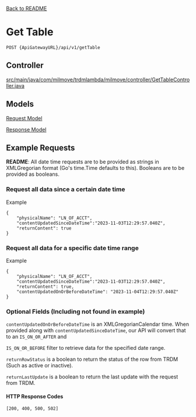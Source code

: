 [Back to README](README.md)

# Get Table

`POST {ApiGatewayURL}/api/v1/getTable`

## Controller
[src/main/java/com/milmove/trdmlambda/milmove/controller/GetTableController.java](../src/main/java/com/milmove/trdmlambda/milmove/controller/GetTableController.java)

## Models
[Request Model](../src/main/java/com/milmove/trdmlambda/milmove/model/gettable/GetTableRequest.java)

[Response Model](../src/main/java/com/milmove/trdmlambda/milmove/model/gettable/GetTableResponse.java)

## Example Requests

**README**: All date time requests are to be provided as strings in XMLGregorian format (Go's time.Time defaults to this). Booleans are to be provided as booleans.

### Request all data since a certain date time 

Example
```
{
    "physicalName": "LN_OF_ACCT",
    "contentUpdatedSinceDateTime":"2023-11-03T12:29:57.040Z",
    "returnContent": true
}
```

### Request all data for a specific date time range

Example
```
{
    "physicalName": "LN_OF_ACCT",
    "contentUpdatedSinceDateTime":"2023-11-03T12:29:57.040Z",
    "returnContent": true,
    "contentUpdatedOnOrBeforeDateTime": "2023-11-04T12:29:57.040Z"
}
```

### Optional Fields (Including not found in example)

`contentUpdatedOnOrBeforeDateTime` is an XMLGregorianCalendar time. When provided along with `contentUpdatedSinceDateTime`, our API will convert that to an `IS_ON_OR_AFTER` and  

`IS_ON_OR_BEFORE` filter to retrieve data for the specified date range.

`returnRowStatus` is a boolean to return the status of the row from TRDM (Such as active or inactive).

`returnLastUpdate` is a boolean to return the last update with the request from TRDM.
#### HTTP Response Codes
`[200, 400, 500, 502]`
